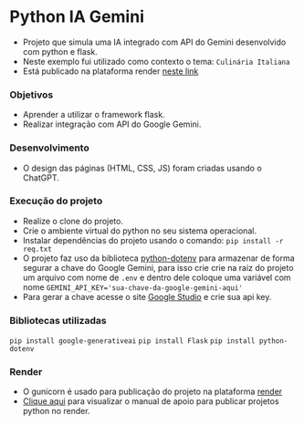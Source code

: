 # Python IA Gemini
- Projeto que simula uma IA integrado com API do Gemini desenvolvido com python e flask.
- Neste exemplo fui utilizado como contexto o tema: ``Culinária Italiana``
- Está publicado na plataforma render [neste link](https://python-ia-gemini.onrender.com/)

### Objetivos
- Aprender a utilizar o framework flask.
- Realizar integração com API do Google Gemini.

### Desenvolvimento
- O design das páginas (HTML, CSS, JS) foram criadas usando o ChatGPT.

### Execução do projeto
- Realize o clone do projeto.
- Crie o ambiente virtual do python no seu sistema operacional.
- Instalar dependências do projeto usando o comando: ```pip install -r req.txt```
- O projeto faz uso da biblioteca [python-dotenv](https://pypi.org/project/python-dotenv/) para armazenar de forma segurar a chave do Google Gemini, para isso crie crie na raiz do projeto um arquivo com nome de ``.env`` e dentro dele coloque uma variável com nome ``GEMINI_API_KEY='sua-chave-da-google-gemini-aqui'``
- Para gerar a chave acesse o site [Google Studio](https://aistudio.google.com/welcome) e crie sua api key.

### Bibliotecas utilizadas
```pip install google-generativeai```
```pip install Flask```
```pip install python-dotenv```

### Render
- O gunicorn é usado para publicação do projeto na plataforma [render](https://render.com/)
- [Clique aqui](https://drive.google.com/file/d/15SeTfW8IAC_v_EDvTtgv9cu1cHAKj9WM/view?usp=sharing) para visualizar o manual de apoio para publicar projetos python no render.


